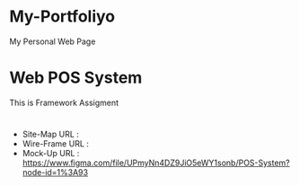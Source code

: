 # My-Portfoliyo
My Personal Web Page


# Web POS System
This is Framework Assigment

#
* Site-Map URL   : 
* Wire-Frame URL : 
* Mock-Up URL    : https://www.figma.com/file/UPmyNn4DZ9JiO5eWY1sonb/POS-System?node-id=1%3A93
#
